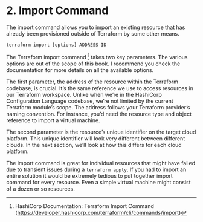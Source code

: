 # 2. Import Command

The import command allows you to import an existing resource that has already been provisioned outside of Terraform by some other means.

	terraform import [options] ADDRESS ID

The Terraform import command [^1] takes two key parameters. The various options are out of the scope of this book. I recommend you check the documentation for more details on all the available options. 

The first parameter, the address of the resource within the Terraform codebase, is crucial. It’s the same reference we use to access resources in our Terraform workspace. Unlike when we’re in the HashiCorp Configuration Language codebase, we’re not limited by the current Terraform module’s scope. The address follows your Terraform provider’s naming convention. For instance, you’d need the resource type and object reference to import a virtual machine.

The second parameter is the resource’s unique identifier on the target cloud platform. This unique identifier will look very different between different clouds. In the next section, we’ll look at how this differs for each cloud platform.

The import command is great for individual resources that might have failed due to transient issues during a `terraform apply`. If you had to import an entire solution it would be extremely tedious to put together import command for every resource. Even a simple virtual machine might consist of a dozen or so resources.

[^1]:	HashiCorp Documentation: Terraform Import Command (https://developer.hashicorp.com/terraform/cli/commands/import)